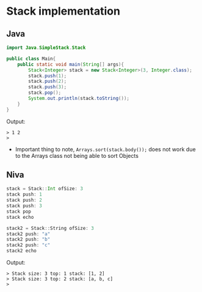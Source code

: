 # Stack implementation

## Java
```java
import Java.SimpleStack.Stack

public class Main{
    public static void main(String[] args){
        Stack<Integer> stack = new Stack<Integer>(3, Integer.class);
        stack.push(1);
        stack.push(2);
        stack.push(3);
        stack.pop();
        System.out.println(stack.toString());
    }
}
```
Output:
```
> 1 2 
> 
```
- Important thing to note, `Arrays.sort(stack.body());` does not work due to the Arrays class not being able to sort Objects
## Niva
```Scala
stack = Stack::Int ofSize: 3
stack push: 1
stack push: 2
stack push: 3
stack pop
stack echo

stack2 = Stack::String ofSize: 3
stack2 push: "a"
stack2 push: "b"
stack2 push: "c"
stack2 echo
```
Output: 
```
> Stack size: 3 top: 1 stack: [1, 2]
> Stack size: 3 top: 2 stack: [a, b, c]
> 
```
